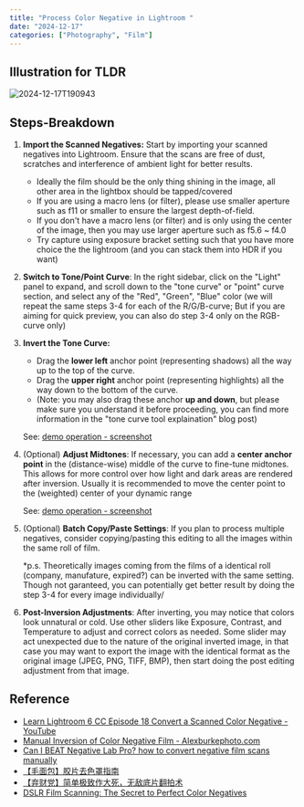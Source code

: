 ```yaml
---
title: "Process Color Negative in Lightroom "
date: "2024-12-17"
categories: ["Photography", "Film"]
---
```


## Illustration for TLDR
![2024-12-17T190943](2024-12-17T190943.png)


## Steps-Breakdown
1. **Import the Scanned Negatives:** Start by importing your scanned negatives into Lightroom. Ensure that the scans are free of dust, scratches and interference of ambient light for better results.

    - Ideally the film should be the only thing shining in the image, all other area in the lightbox should be tapped/covered
    - If you are using a macro lens (or filter), please use smaller aperture such as f11 or smaller to ensure the largest depth-of-field.
    - If you don't have a macro lens (or filter) and is only using the center of the image, then you may use larger aperture such as f5.6 ~ f4.0
    - Try capture using exposure bracket setting such that you have more choice the the lightroom (and you can stack them into HDR if you want)

2. **Switch to Tone/Point Curve**: In the right sidebar, click on the "Light" panel to expand, and scroll down to the "tone curve" or "point" curve section, and select any of the "Red", "Green", "Blue" color (we will repeat the same steps 3-4 for each of the R/G/B-curve; But if you are aiming for quick preview, you can also do step 3-4 only on the RGB-curve only)

3. **Invert the Tone Curve:**

    -   Drag the **lower left** anchor point (representing shadows) all the way up to the top of the curve.
    -   Drag the **upper right** anchor point (representing highlights) all the way down to the bottom of the curve.
    -   (Note: you may also drag these anchor **up and down**, but please make sure you understand it before proceeding, you can find more information in the "tone curve tool explaination" blog post)

    See: [demo operation - screenshot](2024-12-18T103713-4479360.png)

4.   (Optional) **Adjust Midtones**: If necessary, you can add a **center anchor point** in the (distance-wise) middle of the curve to fine-tune midtones. This allows for more control over how light and dark areas are rendered after inversion. Usually it is recommended to move the center point to the (weighted) center of your dynamic range 

     See: [demo operation - screenshot](2024-12-18T103713.png)

5.   (Optional) **Batch Copy/Paste Settings**: If you plan to process multiple negatives, consider copying/pasting this editing to all the images within the same roll of film. 

     \*p.s. Theoretically images coming from the films of a identical roll (company, manufature, expired?) can be inverted with the same setting. Though not garanteed, you can potentially get better result by doing the step 3-4 for every image individually/

6.   **Post-Inversion Adjustments**: After inverting, you may notice that colors look unnatural or cold. Use other sliders like Exposure, Contrast, and Temperature to adjust and correct colors as needed. Some slider may act unexpected due to the nature of the original inverted image, in that case you may want to export the image with the identical format as the original image (JPEG, PNG, TIFF, BMP), then start doing the post editing adjustment from that image.



## Reference

- [Learn Lightroom 6  CC Episode 18 Convert a Scanned Color Negative - YouTube](https://www.youtube.com/watch?v=zy7c2ikUhcM)
- [Manual Inversion of Color Negative Film - Alexburkephoto.com](https://www.alexburkephoto.com/blog/2019/10/16/manual-inversion-of-color-negative-film)
- [Can I BEAT Negative Lab Pro? how to convert negative film scans manually](https://www.youtube.com/watch?v=rSYgAlf0ZQY)
- [【毛面包】胶片去色罩指南](https://www.bilibili.com/video/BV19nztY6EES)
- [【弃财党】简单极致作大死，无敌底片翻拍术](https://www.bilibili.com/BV1nM411F7MH)
- [DSLR Film Scanning: The Secret to Perfect Color Negatives](http://natephotographic.com/dslr-film-scanning-perfect-color-negatives/)